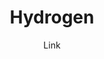 ---
title: "Hydrogen"
github: https://github.com/link9596/hydrogen
demo: https://hydrogen.atlinker.cn/
author: Link
draft: true
ssg:
  - Jekyll
cms:
  - No Cms
---